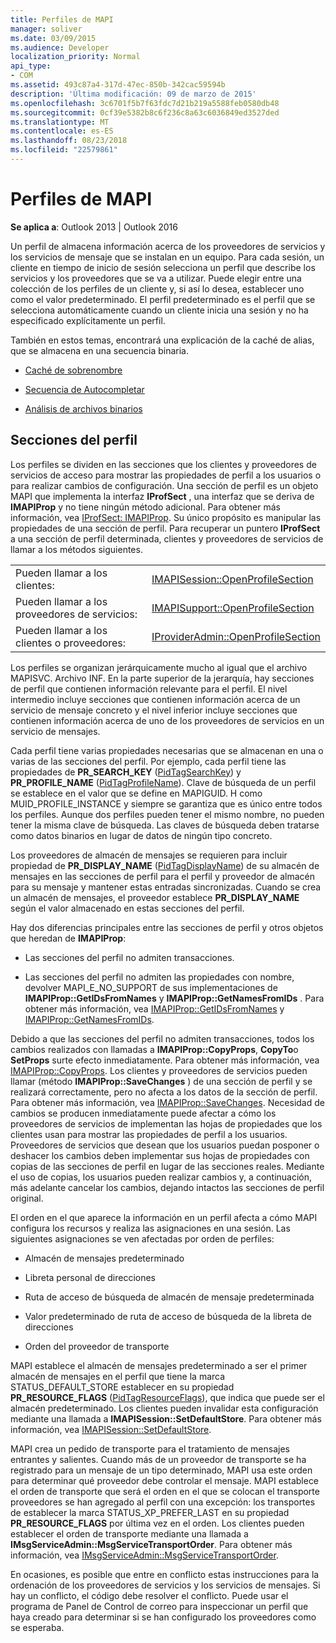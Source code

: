 ```yaml
---
title: Perfiles de MAPI
manager: soliver
ms.date: 03/09/2015
ms.audience: Developer
localization_priority: Normal
api_type:
- COM
ms.assetid: 493c87a4-317d-47ec-850b-342cac59594b
description: 'Última modificación: 09 de marzo de 2015'
ms.openlocfilehash: 3c6701f5b7f63fdc7d21b219a5588feb0580db48
ms.sourcegitcommit: 0cf39e5382b8c6f236c8a63c6036849ed3527ded
ms.translationtype: MT
ms.contentlocale: es-ES
ms.lasthandoff: 08/23/2018
ms.locfileid: "22579861"
---
```

# <a name="mapi-profiles"></a>Perfiles de MAPI

  
  
**Se aplica a**: Outlook 2013 | Outlook 2016 
  
Un perfil de almacena información acerca de los proveedores de servicios y los servicios de mensaje que se instalan en un equipo. Para cada sesión, un cliente en tiempo de inicio de sesión selecciona un perfil que describe los servicios y los proveedores que se va a utilizar. Puede elegir entre una colección de los perfiles de un cliente y, si así lo desea, establecer uno como el valor predeterminado. El perfil predeterminado es el perfil que se selecciona automáticamente cuando un cliente inicia una sesión y no ha especificado explícitamente un perfil.
  
También en estos temas, encontrará una explicación de la caché de alias, que se almacena en una secuencia binaria.
  
- [Caché de sobrenombre](nickname-cache.md)
    
- [Secuencia de Autocompletar](autocomplete-stream.md)
    
- [Análisis de archivos binarios](http://portalvhds6gyn3khqwmgzd.blob.core.windows.net/files/NK2/NK2WithBinaryExample.pdf)
    
## <a name="profile-sections"></a>Secciones del perfil

Los perfiles se dividen en las secciones que los clientes y proveedores de servicios de acceso para mostrar las propiedades de perfil a los usuarios o para realizar cambios de configuración. Una sección de perfil es un objeto MAPI que implementa la interfaz **IProfSect** , una interfaz que se deriva de **IMAPIProp** y no tiene ningún método adicional. Para obtener más información, vea [IProfSect: IMAPIProp](iprofsectimapiprop.md). Su único propósito es manipular las propiedades de una sección de perfil. Para recuperar un puntero **IProfSect** a una sección de perfil determinada, clientes y proveedores de servicios de llamar a los métodos siguientes. 
  
|||
|:-----|:-----|
|Pueden llamar a los clientes:  <br/> |[IMAPISession::OpenProfileSection](imapisession-openprofilesection.md) <br/> |
|Pueden llamar a los proveedores de servicios:  <br/> |[IMAPISupport::OpenProfileSection](imapisupport-openprofilesection.md) <br/> |
|Pueden llamar a los clientes o proveedores:  <br/> |[IProviderAdmin::OpenProfileSection](iprovideradmin-openprofilesection.md) <br/> |
   
Los perfiles se organizan jerárquicamente mucho al igual que el archivo MAPISVC. Archivo INF. En la parte superior de la jerarquía, hay secciones de perfil que contienen información relevante para el perfil. El nivel intermedio incluye secciones que contienen información acerca de un servicio de mensaje concreto y el nivel inferior incluye secciones que contienen información acerca de uno de los proveedores de servicios en un servicio de mensajes. 
  
Cada perfil tiene varias propiedades necesarias que se almacenan en una o varias de las secciones del perfil. Por ejemplo, cada perfil tiene las propiedades de **PR_SEARCH_KEY** ([PidTagSearchKey](pidtagsearchkey-canonical-property.md)) y **PR_PROFILE_NAME** ([PidTagProfileName](pidtagprofilename-canonical-property.md)). Clave de búsqueda de un perfil se establece en el valor que se define en MAPIGUID. H como MUID_PROFILE_INSTANCE y siempre se garantiza que es único entre todos los perfiles. Aunque dos perfiles pueden tener el mismo nombre, no pueden tener la misma clave de búsqueda. Las claves de búsqueda deben tratarse como datos binarios en lugar de datos de ningún tipo concreto.
  
Los proveedores de almacén de mensajes se requieren para incluir propiedad de **PR_DISPLAY_NAME** ([PidTagDisplayName](pidtagdisplayname-canonical-property.md)) de su almacén de mensajes en las secciones de perfil para el perfil y proveedor de almacén para su mensaje y mantener estas entradas sincronizadas. Cuando se crea un almacén de mensajes, el proveedor establece **PR_DISPLAY_NAME** según el valor almacenado en estas secciones del perfil. 
  
Hay dos diferencias principales entre las secciones de perfil y otros objetos que heredan de **IMAPIProp**: 
  
- Las secciones del perfil no admiten transacciones.
    
- Las secciones del perfil no admiten las propiedades con nombre, devolver MAPI_E_NO_SUPPORT de sus implementaciones de **IMAPIProp::GetIDsFromNames** y **IMAPIProp::GetNamesFromIDs** . Para obtener más información, vea [IMAPIProp::GetIDsFromNames](imapiprop-getidsfromnames.md) y [IMAPIProp::GetNamesFromIDs](imapiprop-getnamesfromids.md).
    
Debido a que las secciones del perfil no admiten transacciones, todos los cambios realizados con llamadas a **IMAPIProp::CopyProps**, **CopyTo**o **SetProps** surte efecto inmediatamente. Para obtener más información, vea [IMAPIProp::CopyProps](imapiprop-copyprops.md). Los clientes y proveedores de servicios pueden llamar (método **IMAPIProp::SaveChanges** ) de una sección de perfil y se realizará correctamente, pero no afecta a los datos de la sección de perfil. Para obtener más información, vea [IMAPIProp::SaveChanges](imapiprop-savechanges.md). Necesidad de cambios se producen inmediatamente puede afectar a cómo los proveedores de servicios de implementan las hojas de propiedades que los clientes usan para mostrar las propiedades de perfil a los usuarios. Proveedores de servicios que desean que los usuarios puedan posponer o deshacer los cambios deben implementar sus hojas de propiedades con copias de las secciones de perfil en lugar de las secciones reales. Mediante el uso de copias, los usuarios pueden realizar cambios y, a continuación, más adelante cancelar los cambios, dejando intactos las secciones de perfil original. 
  
El orden en el que aparece la información en un perfil afecta a cómo MAPI configura los recursos y realiza las asignaciones en una sesión. Las siguientes asignaciones se ven afectadas por orden de perfiles:
  
- Almacén de mensajes predeterminado
    
- Libreta personal de direcciones
    
- Ruta de acceso de búsqueda de almacén de mensaje predeterminada
    
- Valor predeterminado de ruta de acceso de búsqueda de la libreta de direcciones
    
- Orden del proveedor de transporte
    
MAPI establece el almacén de mensajes predeterminado a ser el primer almacén de mensajes en el perfil que tiene la marca STATUS_DEFAULT_STORE establecer en su propiedad **PR_RESOURCE_FLAGS** ([PidTagResourceFlags](pidtagresourceflags-canonical-property.md)), que indica que puede ser el almacén predeterminado. Los clientes pueden invalidar esta configuración mediante una llamada a **IMAPISession::SetDefaultStore**. Para obtener más información, vea [IMAPISession::SetDefaultStore](imapisession-setdefaultstore.md).
  
MAPI crea un pedido de transporte para el tratamiento de mensajes entrantes y salientes. Cuando más de un proveedor de transporte se ha registrado para un mensaje de un tipo determinado, MAPI usa este orden para determinar qué proveedor debe controlar el mensaje. MAPI establece el orden de transporte que será el orden en el que se colocan el transporte proveedores se han agregado al perfil con una excepción: los transportes de establecer la marca STATUS_XP_PREFER_LAST en su propiedad **PR_RESOURCE_FLAGS** por última vez en el orden. Los clientes pueden establecer el orden de transporte mediante una llamada a **IMsgServiceAdmin::MsgServiceTransportOrder**. Para obtener más información, vea [IMsgServiceAdmin::MsgServiceTransportOrder](imsgserviceadmin-msgservicetransportorder.md).
  
En ocasiones, es posible que entre en conflicto estas instrucciones para la ordenación de los proveedores de servicios y los servicios de mensajes. Si hay un conflicto, el código debe resolver el conflicto. Puede usar el programa de Panel de Control de correo para inspeccionar un perfil que haya creado para determinar si se han configurado los proveedores como se esperaba.
  

